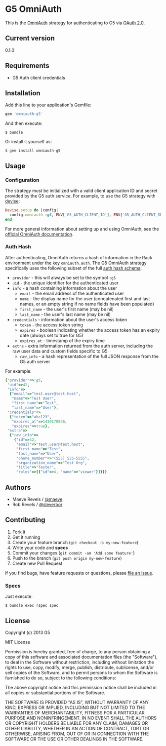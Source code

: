# G5 OmniAuth

This is the [OmniAuth][omniauth] strategy for authenticating to G5 via
[OAuth 2.0][oauth].

 [omniauth]: https://github.com/intridea/omniauth
 [oauth]: http://oauth.net/2/

## Current version

0.1.0

## Requirements

* G5 Auth client credentials

## Installation

Add this line to your application's Gemfile:

```ruby
gem 'omniauth-g5'
```

And then execute:

```console
$ bundle
```

Or install it yourself as:

```console
$ gem install omniauth-g5
```

## Usage

### Configuration

The strategy must be initialized with a valid client application ID and secret
provided by the G5 auth service. For example, to use the G5 strategy with
[devise][devise]:

```ruby
Devise.setup do |config|
  config.omniauth :g5, ENV['G5_AUTH_CLIENT_ID'], ENV['G5_AUTH_CLIENT_SECRET']
end
```

For more general information about setting up and using OmniAuth, see the
[official OmniAuth documentation][omniauth-wiki].

 [devise]: https://github.com/plataformatec/devise
 [omniauth-wiki]: https://github.com/intridea/omniauth/wiki

### Auth Hash

After authenticating, OmniAuth returns a hash of information in the Rack
environment under the key `omniauth.auth`. The G5 OmniAuth strategy
specifically uses the following subset of the full
[auth hash schema](https://github.com/intridea/omniauth/wiki/Auth-Hash-Schema):

* `provider` - this will always be set to the symbol `:g5`
* `uid` - the unique identifier for the authenticated user
* `info` - a hash containing information about the user
  * `email` - the email address of the authenticated user
  * `name` - the display name for the user (concatenated first and last names,
    or an empty string if no name fields have been populated)
  * `first_name` - the user's first name (may be nil)
  * `last_name` - the user's last name (may be nil)
* `credentials` - information about the user's access token
  * `token` - the access token string
  * `expires` - boolean indicating whether the access token has an expiry date
    (always set to true for G5)
  * `expires_at` - timestamp of the expiry time
* `extra` - extra information returned from the auth server, including the raw
  user data and custom fields specific to G5
  * `raw_info` - a hash representation of the full JSON response from the G5
    auth server

For example:

```ruby
{"provider"=>:g5,
 "uid"=>42,
 "info"=>
  {"email"=>"test.user@test.host",
   "name"=>"Test User",
   "first_name"=>"Test",
   "last_name"=>"User"},
 "credentials"=>
  {"token"=>"abc123",
   "expires_at"=>1430170866,
   "expires"=>true},
 "extra"=>
  {"raw_info"=>
    {"id"=>42,
     "email"=>"test.user@test.host",
     "first_name"=>"Test",
     "last_name"=>"User",
     "phone_number"=>"(555) 555-5555",
     "organization_name"=>"Test Org",
     "title"=>"Tester",
     "roles"=>[{"id"=>4, "name"=>"viewer"}]}}}
```

## Authors

  * Maeve Revels / [@maeve](https://github.com/maeve)
  * Rob Revels / [@sleverbor](https://github.com/sleverbor)

## Contributing

1. Fork it
2. Get it running
3. Create your feature branch (`git checkout -b my-new-feature`)
4. Write your code and **specs**
5. Commit your changes (`git commit -am 'Add some feature'`)
6. Push to the branch (`git push origin my-new-feature`)
7. Create new Pull Request

If you find bugs, have feature requests or questions, please
[file an issue](https://github.com/G5/omniauth-g5/issues).

### Specs

Just execute:

```console
$ bundle exec rspec spec
```

## License

Copyright (c) 2013 G5

MIT License

Permission is hereby granted, free of charge, to any person obtaining
a copy of this software and associated documentation files (the
"Software"), to deal in the Software without restriction, including
without limitation the rights to use, copy, modify, merge, publish,
distribute, sublicense, and/or sell copies of the Software, and to
permit persons to whom the Software is furnished to do so, subject to
the following conditions:

The above copyright notice and this permission notice shall be
included in all copies or substantial portions of the Software.

THE SOFTWARE IS PROVIDED "AS IS", WITHOUT WARRANTY OF ANY KIND,
EXPRESS OR IMPLIED, INCLUDING BUT NOT LIMITED TO THE WARRANTIES OF
MERCHANTABILITY, FITNESS FOR A PARTICULAR PURPOSE AND
NONINFRINGEMENT. IN NO EVENT SHALL THE AUTHORS OR COPYRIGHT HOLDERS BE
LIABLE FOR ANY CLAIM, DAMAGES OR OTHER LIABILITY, WHETHER IN AN ACTION
OF CONTRACT, TORT OR OTHERWISE, ARISING FROM, OUT OF OR IN CONNECTION
WITH THE SOFTWARE OR THE USE OR OTHER DEALINGS IN THE SOFTWARE.
